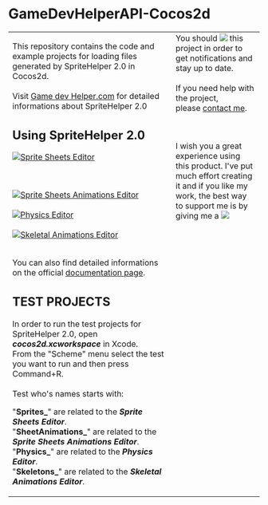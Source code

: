 GameDevHelperAPI-Cocos2d
========================



<table border="0">
<tr>
<td width="65%">

This repository contains the code and example projects for loading files generated by SpriteHelper 2.0 in Cocos2d.<br>
<br>
Visit <a href="http://www.gamedevhelper.com">Game dev Helper.com</a> for detailed informations about SpriteHelper 2.0
<br>
<h2>Using SpriteHelper 2.0</h2>

<a href="http://youtu.be/ubsFw7cndq0" target="_blank"><img src="http://www.gamedevhelper.com/githubReadme/SpriteHelperSpriteSheetsEditorVideo.png" alt="Sprite Sheets Editor"></a>

<br>
<br>
<a href="http://youtu.be/Qq3wVPsP-4A" target="_blank"><img src="http://www.gamedevhelper.com/githubReadme/SpriteHelperSpriteSheetAnimationVideo.png" alt="Sprite Sheets Animations Editor"></a>

<br>
<br>
<a href="http://youtu.be/r9IwtkK55dU" target="_blank"><img src="http://www.gamedevhelper.com/githubReadme/SpriteHelperPhysicsEditorVideo.png" alt="Physics Editor"></a>

<br>
<br>
<a href="http://youtu.be/jmN74afkBcY" target="_blank"><img src="http://www.gamedevhelper.com/githubReadme/SpriteHelperSkeletalAnimationVideo.png" alt="Skeletal Animations Editor"></a>

<br>
<br>


You can also find detailed informations on the official <a href="http://www.gamedevhelper.com">documentation page</a>.
<br>
<h2>TEST PROJECTS</h2>

In order to run the test projects for SpriteHelper 2.0, open <b><i>cocos2d.xcworkspace</i></b> in Xcode.<br>
From the "Scheme" menu select the test you want to run and then press Command+R.<br>
<br>
Test who's names starts with:<br>

"<b>Sprites_</b>" are related to the <b><i>Sprite Sheets Editor</i></b>.<br/>
"<b>SheetAnimations_</b>" are related to the <b><i>Sprite Sheets Animations Editor</i></b>.<br/>
"<b>Physics_</b>" are related to the <b><i>Physics Editor</i></b>.<br/>
"<b>Skeletons_</b>" are related to the <b><i>Skeletal Animations Editor</i></b>.<br/>
</td>
<td width="35%" valign="top">
You should <a><img src="http://www.gamedevhelper.com/githubReadme/watch.png"></a> this project in order to get notifications and stay up to date.<br><br>
If you need help with the project,<br>please <a href="http://www.gamedevhelper.com/contact/" target="_blank">contact me</a>.

<br><br>
I wish you a great experience using this product. I've put much effort creating it and if you like my work, the best way to support me is by giving me a <a><img src="http://www.gamedevhelper.com/githubReadme/star.png"></a>
</td>
</tr>
</table>